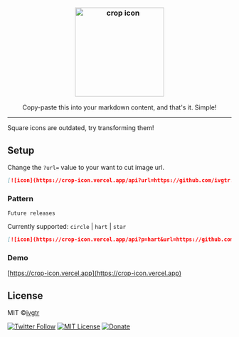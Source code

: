 <div align="center">
  <h3>
    <img width="200" alt="crop icon" src="https://crop-icon.vercel.app/api?url=https://github.com/ivgtr.png">
  </h3>
  <p align="center">Copy-paste this into your markdown content, and that's it. Simple!</p>
</div>

---

Square icons are outdated, try transforming them!

## Setup

Change the `?url=` value to your want to cut image url.

```md
[![icon](https://crop-icon.vercel.app/api?url=https://github.com/ivgtr.png)](https://github.com/ivgtr)
```

### Pattern

`Future releases`

Currently supported: `circle` | `hart` | `star`

```md
[![icon](https://crop-icon.vercel.app/api?p=hart&url=https://github.com/ivgtr.png)](https://github.com/ivgtr)
```

### Demo

[https://crop-icon.vercel.app](https://crop-icon.vercel.app)

## License

MIT ©[ivgtr](https://github.com/ivgtr)

[![Twitter Follow](https://img.shields.io/twitter/follow/ivgtr?style=social)](https://twitter.com/ivgtr) [![MIT License](http://img.shields.io/badge/license-MIT-blue.svg?style=flat)](LICENSE) [![Donate](https://img.shields.io/badge/%EF%BC%84-support-green.svg?style=flat-square)](https://www.buymeacoffee.com/ivgtr)
